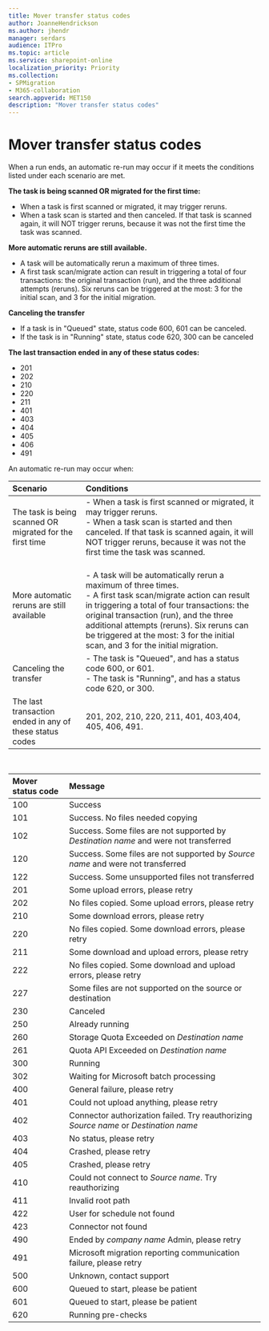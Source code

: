 ```yaml
---
title: Mover transfer status codes 
author: JoanneHendrickson
ms.author: jhendr
manager: serdars
audience: ITPro
ms.topic: article
ms.service: sharepoint-online
localization_priority: Priority
ms.collection:
- SPMigration
- M365-collaboration
search.appverid: MET150
description: "Mover transfer status codes"
---
```

# Mover transfer status codes


When a run ends, an automatic re-run may occur if it meets the conditions listed under each scenario are met.

**The task is being scanned OR migrated for the first time:**
- When a task is first scanned or migrated, it may trigger reruns. 
- When a task scan is started and then canceled. If that task is scanned again, it will NOT trigger reruns,  because it was not the first time the task was scanned.


**More automatic reruns are still available.** 
- A task will be automatically rerun a maximum of three times. 
- A first task scan/migrate action can result in triggering a total of four transactions: the original transaction (run), and the three additional attempts (reruns). Six reruns can be triggered at the most: 3 for the initial scan, and 3 for the initial migration.

**Canceling the transfer**
- If a task is in "Queued" state, status code 600, 601 can be canceled.
- If the task is in "Running" state, status code 620, 300 can be canceled

**The last transaction ended in any of these status codes:**

 - 201
 - 202
 - 210
 - 220
 - 211
 - 401
 - 403
 - 404
 - 405
 - 406
 - 491

An automatic re-run may occur when: 

|Scenario|Conditions|
|:-----|:-----|
|The task is being scanned OR migrated for the first time|- When a task is first scanned or migrated, it may trigger reruns. </br>- When a task scan is started and then canceled. If that task is scanned again, it will NOT trigger reruns,  because it was not the first time the task was scanned.|
|More automatic reruns are still available| </br>- A task will be automatically rerun a maximum of three times. </br>- A first task scan/migrate action can result in triggering a total of four transactions: the original transaction (run), and the three additional attempts (reruns). Six reruns can be triggered at the most: 3 for the initial scan, and 3 for the initial migration.|
|Canceling the transfer|- The task is "Queued", and has a status code 600, or 601. </br>- The task is "Running", and has a status code 620, or 300.|
|The last transaction ended in any of these status codes|201, 202, 210, 220, 211, 401, 403,404, 405, 406, 491.|
<br>

|Mover status code|Message|
|:-----|:-----|
|100| Success|
|101| Success. No files needed copying|
|102| Success. Some files are not supported by *Destination name* and were not transferred|
|120| Success. Some files are not supported by *Source name* and were not transferred|
|122| Success. Some unsupported files not transferred|
|201| Some upload errors, please retry|
|202| No files copied. Some upload errors, please retry|
|210| Some download errors, please retry|
|220| No files copied. Some download errors, please retry|
|211| Some download and upload errors, please retry|
|222| No files copied. Some download and upload errors, please retry|
|227| Some files are not supported on the source or destination|
|230| Canceled|
|250| Already running|
|260| Storage Quota Exceeded on *Destination name*|
|261| Quota API Exceeded on *Destination name*|
|300| Running|
|302| Waiting for Microsoft batch processing|
|400| General failure, please retry|
|401| Could not upload anything, please retry|
|402| Connector authorization failed. Try reauthorizing *Source name* or *Destination name*|
|403| No status, please retry|
|404| Crashed, please retry|
|405| Crashed, please retry|
|410| Could not connect to *Source name*. Try reauthorizing|
|411| Invalid root path|
|422| User for schedule not found|
|423| Connector not found|
|490| Ended by *company name* Admin, please retry|
|491| Microsoft migration reporting communication failure, please retry|
|500| Unknown, contact support|
|600| Queued to start, please be patient|
|601| Queued to start, please be patient|
|620| Running pre-checks|